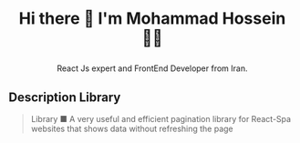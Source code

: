 # <p align="center"> Hi there 👋 I'm Mohammad Hossein 👨‍💻 </p>
<p align="center"> React Js expert and FrontEnd Developer from Iran.</p>

## Description Library

> Library ■ A very useful and efficient pagination library for React-Spa websites that shows data without refreshing the page